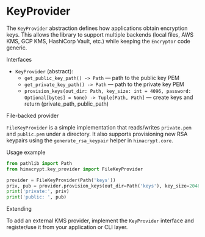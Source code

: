 # KeyProvider

The `KeyProvider` abstraction defines how applications obtain encryption keys. This allows the library to support multiple backends (local files, AWS KMS, GCP KMS, HashiCorp Vault, etc.) while keeping the `Encryptor` code generic.

Interfaces
- `KeyProvider` (abstract):
  - `get_public_key_path() -> Path` — path to the public key PEM
  - `get_private_key_path() -> Path` — path to the private key PEM
  - `provision_keys(out_dir: Path, key_size: int = 4096, password: Optional[bytes] = None) -> Tuple[Path, Path]` — create keys and return (private_path, public_path)

File-backed provider

`FileKeyProvider` is a simple implementation that reads/writes `private.pem` and `public.pem` under a directory. It also supports provisioning new RSA keypairs using the `generate_rsa_keypair` helper in `himacrypt.core`.

Usage example

```python
from pathlib import Path
from himacrypt.key_provider import FileKeyProvider

provider = FileKeyProvider(Path('keys'))
priv, pub = provider.provision_keys(out_dir=Path('keys'), key_size=2048)
print('private:', priv)
print('public: ', pub)
```

Extending

To add an external KMS provider, implement the `KeyProvider` interface and register/use it from your application or CLI layer.

